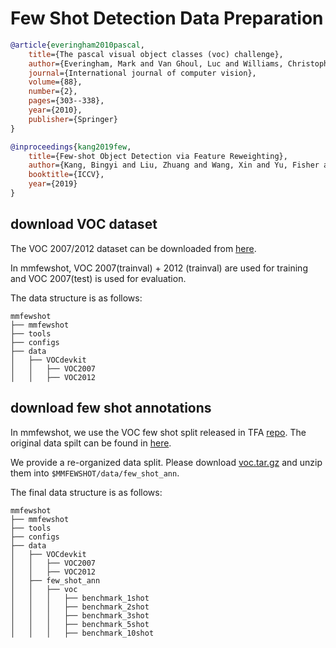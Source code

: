 # Few Shot Detection Data Preparation

<!-- [DATASET] -->

```bibtex
@article{everingham2010pascal,
    title={The pascal visual object classes (voc) challenge},
    author={Everingham, Mark and Van Ghoul, Luc and Williams, Christopher KI and Win, John and Zisserman, Andrew},
    journal={International journal of computer vision},
    volume={88},
    number={2},
    pages={303--338},
    year={2010},
    publisher={Springer}
}

@inproceedings{kang2019few,
    title={Few-shot Object Detection via Feature Reweighting},
    author={Kang, Bingyi and Liu, Zhuang and Wang, Xin and Yu, Fisher and Feng, Jiashi and Darrell, Trevor},
    booktitle={ICCV},
    year={2019}
}
```

## download VOC dataset

The VOC 2007/2012 dataset can be downloaded from [here](http://host.robots.ox.ac.uk/pascal/VOC/).

In mmfewshot, VOC 2007(trainval) + 2012 (trainval) are used for training and VOC 2007(test) is used for evaluation.

The data structure is as follows:

```none
mmfewshot
├── mmfewshot
├── tools
├── configs
├── data
│   ├── VOCdevkit
│   │   ├── VOC2007
│   │   ├── VOC2012
```

## download few shot annotations

In mmfewshot, we use the VOC few shot split released in TFA [repo](https://github.com/ucbdrive/few-shot-object-detection).
The original data spilt can be found in [here](http://dl.yf.io/fs-det/datasets/vocsplit/).

We provide a re-organized data split.
Please download [voc.tar.gz](https://download.openmmlab.com/mmfewshot/few_shot_ann/voc.tar.gz)
and unzip them into `$MMFEWSHOT/data/few_shot_ann`.

The final data structure is as follows:

```none
mmfewshot
├── mmfewshot
├── tools
├── configs
├── data
│   ├── VOCdevkit
│   │   ├── VOC2007
│   │   ├── VOC2012
│   ├── few_shot_ann
│   │   ├── voc
│   │   │   ├── benchmark_1shot
│   │   │   ├── benchmark_2shot
│   │   │   ├── benchmark_3shot
│   │   │   ├── benchmark_5shot
│   │   │   ├── benchmark_10shot
```
